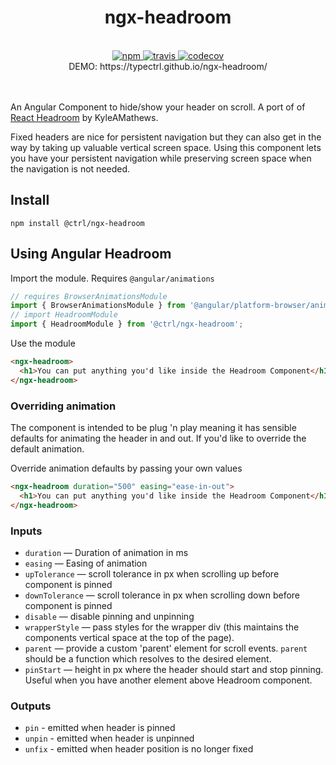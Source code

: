 <div align="center">
  <h1>ngx-headroom</h1>
  <br>
  <a href="https://www.npmjs.com/package/@ctrl/ngx-headroom">
    <img src="https://badge.fury.io/js/%40ctrl%2Fngx-headroom.svg" alt="npm">
  </a> 
  <a href="https://travis-ci.org/TypeCtrl/ngx-headroom">
    <img src="https://travis-ci.org/TypeCtrl/ngx-headroom.svg?branch=master" alt="travis">
  </a> 
  <a href="https://codecov.io/github/typectrl/ngx-headroom">
    <img src="https://img.shields.io/codecov/c/github/typectrl/ngx-headroom.svg" alt="codecov">
  </a>
  <br>
  DEMO: https://typectrl.github.io/ngx-headroom/
</div>
<br>
<br>

An Angular Component to hide/show your header on scroll. A port of of [React Headroom](https://github.com/KyleAMathews/react-headroom) by KyleAMathews. 

Fixed headers are nice for persistent navigation but they can also get in the way by taking up valuable vertical screen space. Using this component lets you have your persistent navigation while preserving screen space when the navigation is not needed.

## Install

`npm install @ctrl/ngx-headroom`

## Using Angular Headroom
Import the module. Requires `@angular/animations`
```typescript
// requires BrowserAnimationsModule
import { BrowserAnimationsModule } from '@angular/platform-browser/animations';
// import HeadroomModule
import { HeadroomModule } from '@ctrl/ngx-headroom';
```

Use the module
```html
<ngx-headroom>
  <h1>You can put anything you'd like inside the Headroom Component</h1>
</ngx-headroom>
```

### Overriding animation

The component is intended to be plug 'n play meaning it has sensible defaults for animating the header in and out. If you'd like to override the default animation.

Override animation defaults by passing your own values

```html
<ngx-headroom duration="500" easing="ease-in-out">
  <h1>You can put anything you'd like inside the Headroom Component</h1>
</ngx-headroom>
```

### Inputs

*   `duration` — Duration of animation in ms
*   `easing` — Easing of animation
*   `upTolerance` — scroll tolerance in px when scrolling up before component is pinned
*   `downTolerance` — scroll tolerance in px when scrolling down before component is pinned
*   `disable` — disable pinning and unpinning
*   `wrapperStyle` — pass styles for the wrapper div (this maintains the components vertical space at the top of the page).
*   `parent` — provide a custom 'parent' element for scroll events. `parent` should be a function which resolves to the desired element.
*   `pinStart` — height in px where the header should start and stop pinning. Useful when you have another element above Headroom component.

### Outputs

*   `pin` - emitted when header is pinned
*   `unpin` - emitted when header is unpinned
*   `unfix` - emitted when header position is no longer fixed
